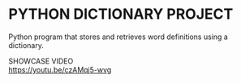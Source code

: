 # PYTHON DICTIONARY PROJECT  

Python program that stores and retrieves word definitions using a dictionary.  

SHOWCASE VIDEO  
https://youtu.be/czAMqj5-wvg 
